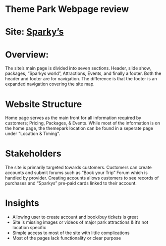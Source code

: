 # Theme Park Webpage review

# Site: [Sparky’s](https://ksa.sparkysme.com/en)
# Overview:

The site’s main page is divided into seven sections. Header, slide show, packages, “Sparkys world”, Attractions, Events, and finally a footer.
Both the header and footer are for navigation. The difference is that the footer is an expanded navigation covering the site map.

# Website Structure
Home page serves as the main front for all information required by customers; Pricing, Packages, & Events. While most of the information is on the home page, the themepark location can be found in a seperate page under "Location & Timing". 



# Stakeholders

The site is primarily targeted towards customers.
Customers can create accounts and submit forums such as “Book your Trip” Forum which is handled by provider.
Creating accounts allows customers to see records of purchases and “Sparkys” pre-paid cards linked to their account.

# Insights

- Allowing user to create account and book/buy tickets is great
- Site is missing images or videos of major park attractions & it’s not location specific
- Simple access to most of the site with little complications
- Most of the pages lack functionality or clear purpose
